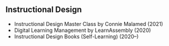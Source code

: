## Instructional Design

* Instructional Design Master Class by Connie Malamed (2021)
* Digital Learning Management by LearnAssembly (2020)
* Instructional Design Books (Self-Learning) (2020–)
